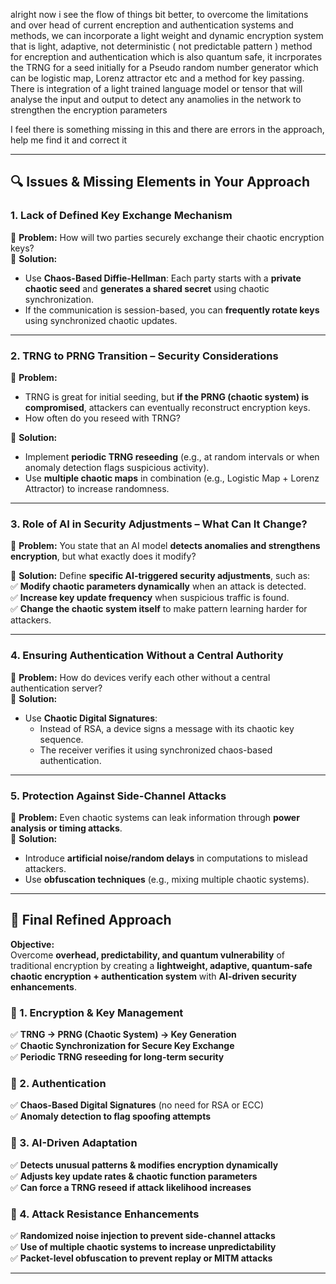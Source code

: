 alright now i see the flow of things bit better, to overcome the limitations and over head of current encreption and authentication systems and methods, we can incorporate a light weight and dynamic encryption system that is light, adaptive, not deterministic ( not predictable pattern ) method for encreption and authentication which is also quantum safe, it incrporates the TRNG for a seed initially for a Pseudo random number generator which can be logistic map, Lorenz attractor etc and a method for key passing. There is integration of a light trained language model or tensor that will analyse the input and output to detect any anamolies in the network to strengthen the encryption parameters

I feel there is something missing in this and there are errors in the approach, help me find it and correct it



____


## **🔍 Issues & Missing Elements in Your Approach**

### **1. Lack of Defined Key Exchange Mechanism**

🔹 **Problem:** How will two parties securely exchange their chaotic encryption keys?  
🔹 **Solution:**

- Use **Chaos-Based Diffie-Hellman**: Each party starts with a **private chaotic seed** and **generates a shared secret** using chaotic synchronization.
- If the communication is session-based, you can **frequently rotate keys** using synchronized chaotic updates.

---

### **2. TRNG to PRNG Transition – Security Considerations**

🔹 **Problem:**

- TRNG is great for initial seeding, but **if the PRNG (chaotic system) is compromised**, attackers can eventually reconstruct encryption keys.
- How often do you reseed with TRNG?

🔹 **Solution:**

- Implement **periodic TRNG reseeding** (e.g., at random intervals or when anomaly detection flags suspicious activity).
- Use **multiple chaotic maps** in combination (e.g., Logistic Map + Lorenz Attractor) to increase randomness.

---

### **3. Role of AI in Security Adjustments – What Can It Change?**

🔹 **Problem:** You state that an AI model **detects anomalies and strengthens encryption**, but what exactly does it modify?

🔹 **Solution:** Define **specific AI-triggered security adjustments**, such as:  
✅ **Modify chaotic parameters dynamically** when an attack is detected.  
✅ **Increase key update frequency** when suspicious traffic is found.  
✅ **Change the chaotic system itself** to make pattern learning harder for attackers.

---

### **4. Ensuring Authentication Without a Central Authority**

🔹 **Problem:** How do devices verify each other without a central authentication server?  
🔹 **Solution:**

- Use **Chaotic Digital Signatures**:
    - Instead of RSA, a device signs a message with its chaotic key sequence.
    - The receiver verifies it using synchronized chaos-based authentication.

---

### **5. Protection Against Side-Channel Attacks**

🔹 **Problem:** Even chaotic systems can leak information through **power analysis or timing attacks**.  
🔹 **Solution:**

- Introduce **artificial noise/random delays** in computations to mislead attackers.
- Use **obfuscation techniques** (e.g., mixing multiple chaotic systems).

---

## **🚀 Final Refined Approach**

**Objective:**  
Overcome **overhead, predictability, and quantum vulnerability** of traditional encryption by creating a **lightweight, adaptive, quantum-safe chaotic encryption + authentication system** with **AI-driven security enhancements**.

### **🔹 1. Encryption & Key Management**

✅ **TRNG → PRNG (Chaotic System) → Key Generation**  
✅ **Chaotic Synchronization for Secure Key Exchange**  
✅ **Periodic TRNG reseeding for long-term security**

### **🔹 2. Authentication**

✅ **Chaos-Based Digital Signatures** (no need for RSA or ECC)  
✅ **Anomaly detection to flag spoofing attempts**

### **🔹 3. AI-Driven Adaptation**

✅ **Detects unusual patterns & modifies encryption dynamically**  
✅ **Adjusts key update rates & chaotic function parameters**  
✅ **Can force a TRNG reseed if attack likelihood increases**

### **🔹 4. Attack Resistance Enhancements**

✅ **Randomized noise injection to prevent side-channel attacks**  
✅ **Use of multiple chaotic systems to increase unpredictability**  
✅ **Packet-level obfuscation to prevent replay or MITM attacks**

---

